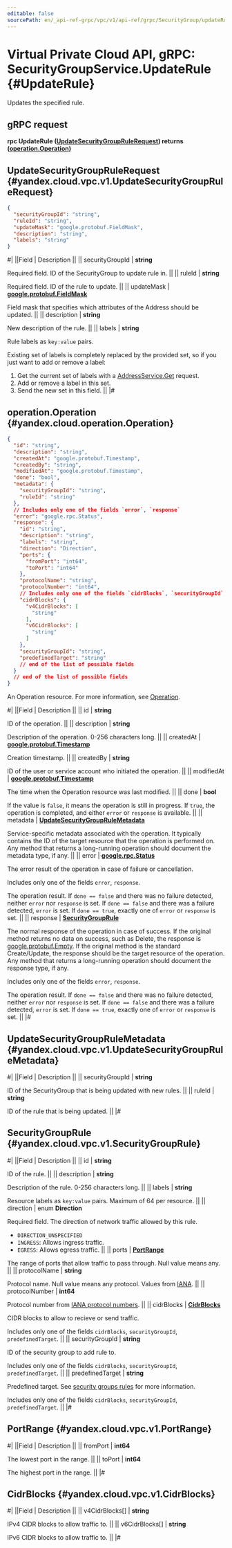 ```yaml
---
editable: false
sourcePath: en/_api-ref-grpc/vpc/v1/api-ref/grpc/SecurityGroup/updateRule.md
---
```


# Virtual Private Cloud API, gRPC: SecurityGroupService.UpdateRule {#UpdateRule}

Updates the specified rule.

## gRPC request

**rpc UpdateRule ([UpdateSecurityGroupRuleRequest](#yandex.cloud.vpc.v1.UpdateSecurityGroupRuleRequest)) returns ([operation.Operation](#yandex.cloud.operation.Operation))**

## UpdateSecurityGroupRuleRequest {#yandex.cloud.vpc.v1.UpdateSecurityGroupRuleRequest}

```json
{
  "securityGroupId": "string",
  "ruleId": "string",
  "updateMask": "google.protobuf.FieldMask",
  "description": "string",
  "labels": "string"
}
```

#|
||Field | Description ||
|| securityGroupId | **string**

Required field. ID of the SecurityGroup to update rule in. ||
|| ruleId | **string**

Required field. ID of the rule to update. ||
|| updateMask | **[google.protobuf.FieldMask](https://developers.google.com/protocol-buffers/docs/reference/csharp/class/google/protobuf/well-known-types/field-mask)**

Field mask that specifies which attributes of the Address should be updated. ||
|| description | **string**

New description of the rule. ||
|| labels | **string**

Rule labels as `key:value` pairs.

Existing set of labels is completely replaced by the provided set, so if you just want
to add or remove a label:
1. Get the current set of labels with a [AddressService.Get](/docs/vpc/api-ref/grpc/Address/get#Get) request.
2. Add or remove a label in this set.
3. Send the new set in this field. ||
|#

## operation.Operation {#yandex.cloud.operation.Operation}

```json
{
  "id": "string",
  "description": "string",
  "createdAt": "google.protobuf.Timestamp",
  "createdBy": "string",
  "modifiedAt": "google.protobuf.Timestamp",
  "done": "bool",
  "metadata": {
    "securityGroupId": "string",
    "ruleId": "string"
  },
  // Includes only one of the fields `error`, `response`
  "error": "google.rpc.Status",
  "response": {
    "id": "string",
    "description": "string",
    "labels": "string",
    "direction": "Direction",
    "ports": {
      "fromPort": "int64",
      "toPort": "int64"
    },
    "protocolName": "string",
    "protocolNumber": "int64",
    // Includes only one of the fields `cidrBlocks`, `securityGroupId`, `predefinedTarget`
    "cidrBlocks": {
      "v4CidrBlocks": [
        "string"
      ],
      "v6CidrBlocks": [
        "string"
      ]
    },
    "securityGroupId": "string",
    "predefinedTarget": "string"
    // end of the list of possible fields
  }
  // end of the list of possible fields
}
```

An Operation resource. For more information, see [Operation](/docs/api-design-guide/concepts/operation).

#|
||Field | Description ||
|| id | **string**

ID of the operation. ||
|| description | **string**

Description of the operation. 0-256 characters long. ||
|| createdAt | **[google.protobuf.Timestamp](https://developers.google.com/protocol-buffers/docs/reference/google.protobuf#timestamp)**

Creation timestamp. ||
|| createdBy | **string**

ID of the user or service account who initiated the operation. ||
|| modifiedAt | **[google.protobuf.Timestamp](https://developers.google.com/protocol-buffers/docs/reference/google.protobuf#timestamp)**

The time when the Operation resource was last modified. ||
|| done | **bool**

If the value is `false`, it means the operation is still in progress.
If `true`, the operation is completed, and either `error` or `response` is available. ||
|| metadata | **[UpdateSecurityGroupRuleMetadata](#yandex.cloud.vpc.v1.UpdateSecurityGroupRuleMetadata)**

Service-specific metadata associated with the operation.
It typically contains the ID of the target resource that the operation is performed on.
Any method that returns a long-running operation should document the metadata type, if any. ||
|| error | **[google.rpc.Status](https://cloud.google.com/tasks/docs/reference/rpc/google.rpc#status)**

The error result of the operation in case of failure or cancellation.

Includes only one of the fields `error`, `response`.

The operation result.
If `done == false` and there was no failure detected, neither `error` nor `response` is set.
If `done == false` and there was a failure detected, `error` is set.
If `done == true`, exactly one of `error` or `response` is set. ||
|| response | **[SecurityGroupRule](#yandex.cloud.vpc.v1.SecurityGroupRule)**

The normal response of the operation in case of success.
If the original method returns no data on success, such as Delete,
the response is [google.protobuf.Empty](https://developers.google.com/protocol-buffers/docs/reference/google.protobuf#google.protobuf.Empty).
If the original method is the standard Create/Update,
the response should be the target resource of the operation.
Any method that returns a long-running operation should document the response type, if any.

Includes only one of the fields `error`, `response`.

The operation result.
If `done == false` and there was no failure detected, neither `error` nor `response` is set.
If `done == false` and there was a failure detected, `error` is set.
If `done == true`, exactly one of `error` or `response` is set. ||
|#

## UpdateSecurityGroupRuleMetadata {#yandex.cloud.vpc.v1.UpdateSecurityGroupRuleMetadata}

#|
||Field | Description ||
|| securityGroupId | **string**

ID of the SecurityGroup that is being updated with new rules. ||
|| ruleId | **string**

ID of the rule that is being updated. ||
|#

## SecurityGroupRule {#yandex.cloud.vpc.v1.SecurityGroupRule}

#|
||Field | Description ||
|| id | **string**

ID of the rule. ||
|| description | **string**

Description of the rule. 0-256 characters long. ||
|| labels | **string**

Resource labels as `` key:value `` pairs. Maximum of 64 per resource. ||
|| direction | enum **Direction**

Required field. The direction of network traffic allowed by this rule.

- `DIRECTION_UNSPECIFIED`
- `INGRESS`: Allows ingress traffic.
- `EGRESS`: Allows egress traffic. ||
|| ports | **[PortRange](#yandex.cloud.vpc.v1.PortRange)**

The range of ports that allow traffic to pass through. Null value means any. ||
|| protocolName | **string**

Protocol name. Null value means any protocol.
Values from [IANA](https://www.iana.org/assignments/protocol-numbers/protocol-numbers.xhtml). ||
|| protocolNumber | **int64**

Protocol number from [IANA protocol numbers](https://www.iana.org/assignments/protocol-numbers/protocol-numbers.xhtml). ||
|| cidrBlocks | **[CidrBlocks](#yandex.cloud.vpc.v1.CidrBlocks)**

CIDR blocks to allow to recieve or send traffic.

Includes only one of the fields `cidrBlocks`, `securityGroupId`, `predefinedTarget`. ||
|| securityGroupId | **string**

ID of the security group to add rule to.

Includes only one of the fields `cidrBlocks`, `securityGroupId`, `predefinedTarget`. ||
|| predefinedTarget | **string**

Predefined target. See [security groups rules](/docs/vpc/concepts/security-groups#security-groups-rules) for more information.

Includes only one of the fields `cidrBlocks`, `securityGroupId`, `predefinedTarget`. ||
|#

## PortRange {#yandex.cloud.vpc.v1.PortRange}

#|
||Field | Description ||
|| fromPort | **int64**

The lowest port in the range. ||
|| toPort | **int64**

The highest port in the range. ||
|#

## CidrBlocks {#yandex.cloud.vpc.v1.CidrBlocks}

#|
||Field | Description ||
|| v4CidrBlocks[] | **string**

IPv4 CIDR blocks to allow traffic to. ||
|| v6CidrBlocks[] | **string**

IPv6 CIDR blocks to allow traffic to. ||
|#